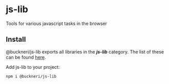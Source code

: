 # js-lib

Tools for various javascript tasks in the browser

## Install

@buckneri/js-lib exports all libraries in the **_js-lib_** category. The list of these can be found [here](https://github.com/ibuckner/js-lib/tree/master/packages).

Add js-lib to your project:
```
npm i @buckneri/js-lib

